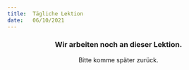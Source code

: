 ```yaml
---
title:  Tägliche Lektion
date:   06/10/2021
---
```


### <center>Wir arbeiten noch an dieser Lektion.</center>
<center>Bitte komme später zurück.</center>